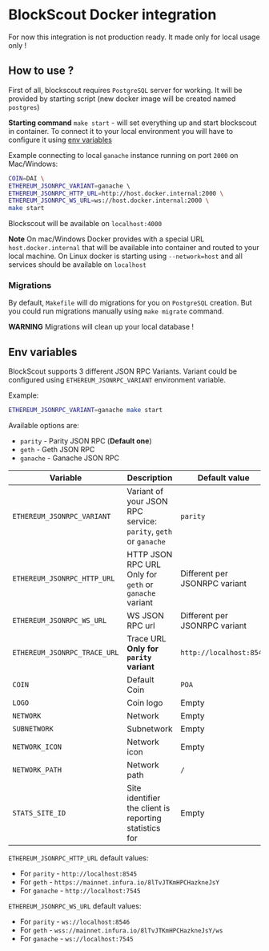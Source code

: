 # BlockScout Docker integration

For now this integration is not production ready. It made only for local usage only !

## How to use ?
First of all, blockscout requires `PostgreSQL` server for working. 
It will be provided by starting script (new docker image will be created named `postgres`)

**Starting command**
`make start` - will set everything up and start blockscout in container.
To connect it to your local environment you will have to configure it using [env variables](#env-variables)

Example connecting to local `ganache` instance running on port `2000` on Mac/Windows:
```bash
COIN=DAI \
ETHEREUM_JSONRPC_VARIANT=ganache \ 
ETHEREUM_JSONRPC_HTTP_URL=http://host.docker.internal:2000 \
ETHEREUM_JSONRPC_WS_URL=ws://host.docker.internal:2000 \
make start
```

Blockscout will be available on `localhost:4000`

**Note**
On mac/Windows Docker provides with a special URL `host.docker.internal` that will be available into container and routed to your local machine.
On Linux docker is starting using `--network=host` and all services should be available on `localhost`

### Migrations

By default, `Makefile` will do migrations for you on `PostgreSQL` creation. 
But you could run migrations manually using `make migrate` command.

**WARNING** Migrations will clean up your local database !

## Env variables

BlockScout supports 3 different JSON RPC Variants.
Variant could be configured using `ETHEREUM_JSONRPC_VARIANT` environment variable.

Example: 
```bash
ETHEREUM_JSONRPC_VARIANT=ganache make start
```

Available options are:

 * `parity` - Parity JSON RPC (**Default one**)
 * `geth` - Geth JSON RPC
 * `ganache` - Ganache JSON RPC
 

| Variable | Description | Default value |
| -------- | ----------- | ------------- |
| `ETHEREUM_JSONRPC_VARIANT` | Variant of your JSON RPC service: `parity`, `geth` or `ganache` | `parity` |
| `ETHEREUM_JSONRPC_HTTP_URL` | HTTP JSON RPC URL Only for `geth` or `ganache` variant | Different per JSONRPC variant |
| `ETHEREUM_JSONRPC_WS_URL` | WS JSON RPC url | Different per JSONRPC variant |
| `ETHEREUM_JSONRPC_TRACE_URL` | Trace URL **Only for `parity` variant** | `http://localhost:8545` |
| `COIN` | Default Coin | `POA` |
| `LOGO` | Coin logo | Empty | 
| `NETWORK` | Network | Empty |
| `SUBNETWORK` | Subnetwork | Empty |
| `NETWORK_ICON` | Network icon | Empty | 
| `NETWORK_PATH` | Network path | `/` |
| `STATS_SITE_ID` | Site identifier the client is reporting statistics for | Empty |


`ETHEREUM_JSONRPC_HTTP_URL` default values:

 * For `parity` - `http://localhost:8545`
 * For `geth` - `https://mainnet.infura.io/8lTvJTKmHPCHazkneJsY`
 * For `ganache` - `http://localhost:7545`

`ETHEREUM_JSONRPC_WS_URL` default values:

 * For `parity` - `ws://localhost:8546`
 * For `geth` - `wss://mainnet.infura.io/8lTvJTKmHPCHazkneJsY/ws`
 * For `ganache` - `ws://localhost:7545`

